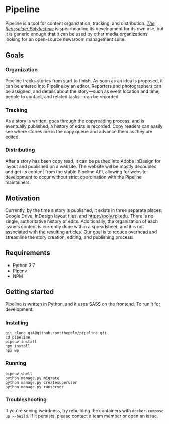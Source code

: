 # Pipeline

Pipeline is a tool for content organization, tracking, and distribution. [_The
Rensselaer Polytechnic_](https://poly.rpi.edu) is spearheading its development
for its own use, but it is generic enough that it can be used by other media
organizations looking for an open-source newsroom management suite.

## Goals

### Organization

Pipeline tracks stories from start to finish. As soon as an idea is proposed, it
can be entered into Pipeline by an editor. Reporters and photographers can be
assigned, and details about the story—such as event location and time, people to
contact, and related tasks—can be recorded.

### Tracking

As a story is written, goes through the copyreading process, and is eventually
published, a history of edits is recorded. Copy readers can easily see where
stories are in the copy queue and advance them as they are edited.

### Distributing

After a story has been copy read, it can be pushed into Adobe InDesign for
layout and published on a website. The website will be mostly decoupled and get
its content from the stable Pipeline API, allowing for website development to
occur without strict coordination with the Pipeline maintainers.

## Motivation

Currently, by the time a story is published, it exists in three separate places:
Google Drive, InDesign layout files, and https://poly.rpi.edu. There is no
single, authoritative history of edits. Additionally, the organization of each
issue's content is currently done within a spreadsheet, and it is not associated
with the resulting articles. Our goal is to reduce overhead and streamline the
story creation, editing, and publishing process.

## Requirements

- Python 3.7
- Pipenv
- NPM

## Getting started

Pipeline is written in Python, and it uses SASS on the frontend. To run it for
development:

### Installing

```
git clone git@github.com:thepoly/pipeline.git
cd pipeline
pipenv install
npm install
npx wp
```

### Running

```
pipenv shell
python manage.py migrate
python manage.py createsuperuser
python manage.py runserver
```

### Troubleshooting

If you're seeing weirdness, try rebuilding the containers with `docker-compose
up --build`. If it persists, please contact a team member or open an issue.

